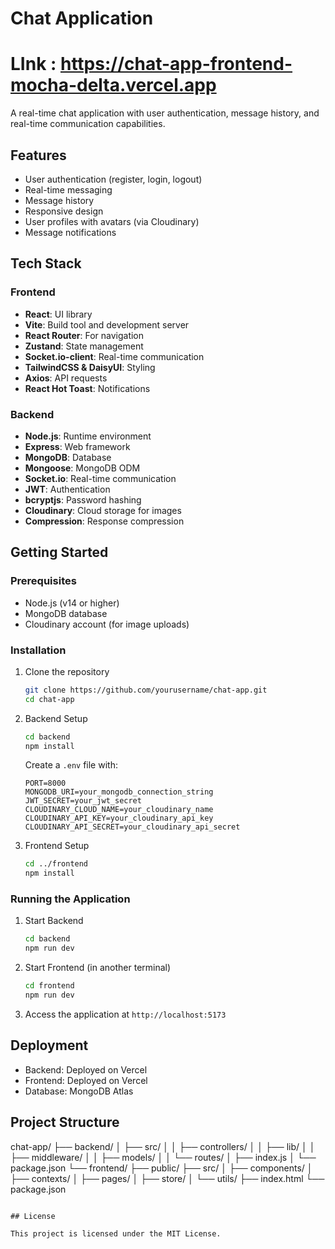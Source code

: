 # Chat Application
# LInk : https://chat-app-frontend-mocha-delta.vercel.app
A real-time chat application with user authentication, message history, and real-time communication capabilities.

## Features

- User authentication (register, login, logout)
- Real-time messaging
- Message history
- Responsive design
- User profiles with avatars (via Cloudinary)
- Message notifications

## Tech Stack

### Frontend
- **React**: UI library
- **Vite**: Build tool and development server
- **React Router**: For navigation
- **Zustand**: State management
- **Socket.io-client**: Real-time communication
- **TailwindCSS & DaisyUI**: Styling
- **Axios**: API requests
- **React Hot Toast**: Notifications

### Backend
- **Node.js**: Runtime environment
- **Express**: Web framework
- **MongoDB**: Database
- **Mongoose**: MongoDB ODM
- **Socket.io**: Real-time communication
- **JWT**: Authentication
- **bcryptjs**: Password hashing
- **Cloudinary**: Cloud storage for images
- **Compression**: Response compression

## Getting Started

### Prerequisites
- Node.js (v14 or higher)
- MongoDB database
- Cloudinary account (for image uploads)

### Installation

1. Clone the repository
   ```bash
   git clone https://github.com/yourusername/chat-app.git
   cd chat-app
   ```

2. Backend Setup
   ```bash
   cd backend
   npm install
   ```
   
   Create a `.env` file with:
   ```
   PORT=8000
   MONGODB_URI=your_mongodb_connection_string
   JWT_SECRET=your_jwt_secret
   CLOUDINARY_CLOUD_NAME=your_cloudinary_name
   CLOUDINARY_API_KEY=your_cloudinary_api_key
   CLOUDINARY_API_SECRET=your_cloudinary_api_secret
   ```

3. Frontend Setup
   ```bash
   cd ../frontend
   npm install
   ```

### Running the Application

1. Start Backend
   ```bash
   cd backend
   npm run dev
   ```

2. Start Frontend (in another terminal)
   ```bash
   cd frontend
   npm run dev
   ```

3. Access the application at `http://localhost:5173`

## Deployment

- Backend: Deployed on Vercel
- Frontend: Deployed on Vercel
- Database: MongoDB Atlas

## Project Structure
chat-app/
├── backend/
│ ├── src/
│ │ ├── controllers/
│ │ ├── lib/
│ │ ├── middleware/
│ │ ├── models/
│ │ └── routes/
│ ├── index.js
│ └── package.json
└── frontend/
├── public/
├── src/
│ ├── components/
│ ├── contexts/
│ ├── pages/
│ ├── store/
│ └── utils/
├── index.html
└── package.json
```

## License

This project is licensed under the MIT License.
